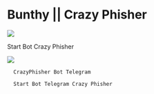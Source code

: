# Bunthy || Crazy Phisher 
<a href="https://www.facebook.com/thronbunthy" > <img src="https://img.shields.io/badge/Facebook-0000FF?style=for-the-badge&logo=facebook&logoColor=white" ></a>
<p>
Start Bot Crazy Phisher 
</p>
<a href="http://t.me/Crazyphisher_bot)" > <img src="https://img.shields.io/badge/Telegram-ADD8E6?style=for-the-badge&logo=Telegram&logoColor=white" ></a>

```
  CrazyPhisher Bot Telegram 
```
```
  Start Bot Telegram Crazy Phisher
```
